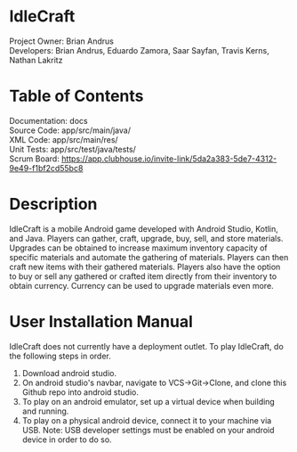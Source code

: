 # IdleCraft
Project Owner: Brian Andrus  
Developers:    Brian Andrus, Eduardo Zamora, Saar Sayfan, Travis Kerns, Nathan Lakritz   

# Table of Contents
Documentation: docs  
Source Code:   app/src/main/java/  
XML Code:      app/src/main/res/  
Unit Tests:    app/src/test/java/tests/  
Scrum Board:   https://app.clubhouse.io/invite-link/5da2a383-5de7-4312-9e49-f1bf2cd55bc8

# Description
IdleCraft is a mobile Android game developed with Android Studio, Kotlin, and Java. Players can gather, craft, upgrade, buy, sell, and store materials. Upgrades can be obtained to increase maximum inventory capacity of specific materials and automate the gathering of materials. Players can then craft new items with their gathered materials. Players also have the option to buy or sell any gathered or crafted item directly from their inventory to obtain currency. Currency can be used to upgrade materials even more.  

# User Installation Manual
IdleCraft does not currently have a deployment outlet. To play IdleCraft, do the following steps in order.  
  1) Download android studio.  
  2) On android studio's navbar, navigate to VCS->Git->Clone, and clone this Github repo into android studio.  
  3) To play on an android emulator, set up a virtual device when building and running.  
  4) To play on a physical android device, connect it to your machine via USB. Note: USB developer settings must be enabled on your 
     android device in order to do so.  
